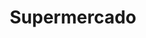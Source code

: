 ---
title: "Supermercado"
url: /ciudad-autonoma-de-buenos-aires/supermercado-avenida-regimiento-de-patricios/
shop: Lebensmittel
---